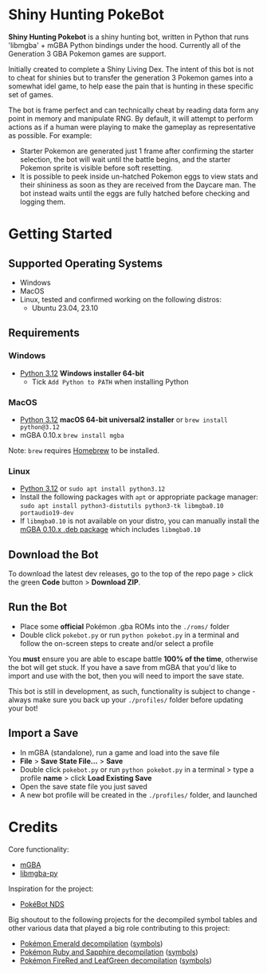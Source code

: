 # Shiny Hunting PokeBot
 
**Shiny Hunting Pokebot** is a shiny hunting bot, written in Python that runs 'libmgba' + mGBA Python bindings under the hood. Currently all of the Generation 3 GBA Pokemon games are support.

Initially created to complete a Shiny Living Dex. The intent of this bot is not to cheat for shinies but to transfer the generation 3 Pokemon games into a somewhat idel game, to help ease the pain that is hunting in these specific set of games. 

The bot is frame perfect and can technically cheat by reading data form any point in memory and manipulate RNG. By default, it will attempt to perform actions as if a human were playing to make the gameplay as representative as possible. For example:
- Starter Pokemon are generated just 1 frame after confirming the starter selection, the bot will wait until the battle begins, and the starter Pokemon sprite is visible before soft resetting.
- It is possible to peek inside un-hatched Pokemon eggs to view stats and their shininess as soon as they are received from the Daycare man. The bot instead waits until the eggs are fully hatched before checking and logging them.

# Getting Started

## Supported Operating Systems

- Windows
- MacOS
- Linux, tested and confirmed working on the following distros:
  - Ubuntu 23.04, 23.10
  
## Requirements
### Windows
- [Python 3.12](https://www.python.org/downloads/windows/) **Windows installer 64-bit**
  - Tick `Add Python to PATH` when installing Python

### MacOS
- [Python 3.12](https://www.python.org/downloads/macos/) **macOS 64-bit universal2 installer** or `brew install python@3.12`
- mGBA 0.10.x `brew install mgba`

Note: `brew` requires [Homebrew](https://brew.sh/) to be installed.

### Linux
- [Python 3.12](https://www.python.org/downloads/source/) or `sudo apt install python3.12`
- Install the following packages with `apt` or appropriate package manager: `sudo apt install python3-distutils python3-tk libmgba0.10 portaudio19-dev`
- If `libmgba0.10` is not available on your distro, you can manually install the [mGBA 0.10.x .deb package](https://mgba.io/downloads.html) which includes `libmgba0.10`

## Download the Bot
To download the latest dev releases, go to the top of the repo page > click the green **Code** button > **Download ZIP**.

## Run the Bot
- Place some **official** Pokémon .gba ROMs into the `./roms/` folder
- Double click `pokebot.py` or run `python pokebot.py` in a terminal and follow the on-screen steps to create and/or select a profile

You **must** ensure you are able to escape battle **100% of the time**, otherwise the bot will get stuck.
If you have a save from mGBA that you'd like to import and use with the bot, then you will need to import the save state.

This bot is still in development, as such, functionality is subject to change - always make sure you back up your `./profiles/` folder before updating your bot! 

## Import a Save
- In mGBA (standalone), run a game and load into the save file
- **File** > **Save State File...** > **Save**
- Double click `pokebot.py` or run `python pokebot.py` in a terminal > type a profile **name** > click **Load Existing Save**
- Open the save state file you just saved
- A new bot profile will be created in the `./profiles/` folder, and launched
  
# Credits

Core functionality:

- [mGBA](https://github.com/mgba-emu/mgba)
- [libmgba-py](https://github.com/hanzi/libmgba-py/)

Inspiration for the project:

- [PokéBot NDS](https://github.com/wyanido/pokebot-nds/)

Big shoutout to the following projects for the decompiled symbol tables and other various data that played a big role
contributing to this project:

- [Pokémon Emerald decompilation](https://github.com/pret/pokeemerald) ([symbols](https://github.com/pret/pokeemerald/tree/symbols))
- [Pokémon Ruby and Sapphire decompilation](https://github.com/pret/pokeruby) ([symbols](https://github.com/pret/pokeruby/tree/symbols))
- [Pokémon FireRed and LeafGreen decompilation](https://github.com/pret/pokefirered) ([symbols](https://github.com/pret/pokefirered/tree/symbols))
